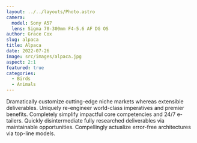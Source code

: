 ```yaml
---
layout: ../../layouts/Photo.astro
camera:
  model: Sony A57
  lens: Sigma 70-300mm F4-5.6 AF DG OS
author: Grace Cox
slug: alpaca
title: Alpaca
date: 2022-07-26
image: src/images/alpaca.jpg
aspect: 2:1
featured: true
categories:
  - Birds
  - Animals
---
```


Dramatically customize cutting-edge niche markets whereas extensible deliverables. Uniquely re-engineer world-class imperatives and premier benefits. Completely simplify impactful core competencies and 24/7 e-tailers. Quickly disintermediate fully researched deliverables via maintainable opportunities. Compellingly actualize error-free architectures via top-line models.
